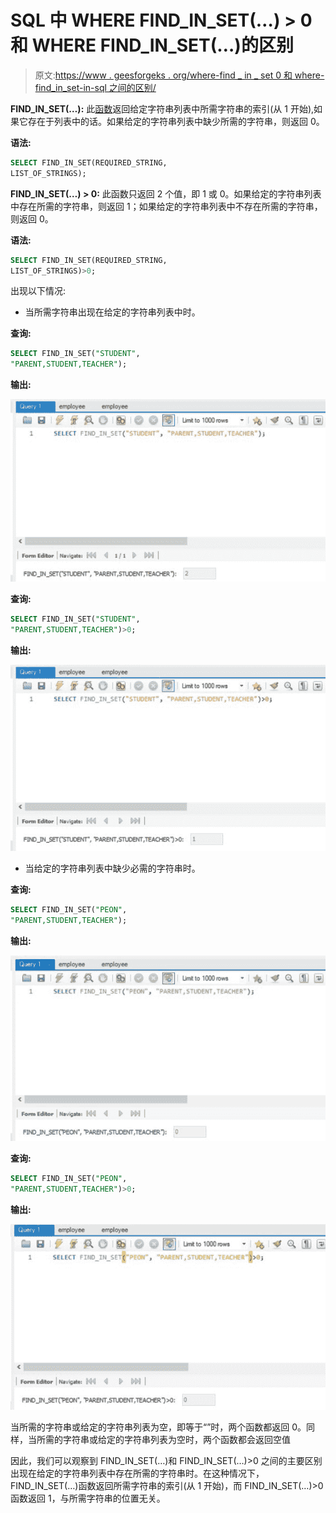 # SQL 中 WHERE FIND_IN_SET(…) > 0 和 WHERE FIND_IN_SET(…)的区别

> 原文:[https://www . geesforgeks . org/where-find _ in _ set 0 和 where-find_in_set-in-sql 之间的区别/](https://www.geeksforgeeks.org/difference-between-where-find_in_set0-and-where-find_in_set-in-sql/)

**FIND_IN_SET(…):** 此[函数](https://www.geeksforgeeks.org/find_in_set-function-in-mysql/)返回给定字符串列表中所需字符串的索引(从 1 开始),如果它存在于列表中的话。如果给定的字符串列表中缺少所需的字符串，则返回 0。

**语法:**

```sql
SELECT FIND_IN_SET(REQUIRED_STRING, 
LIST_OF_STRINGS);
```

**FIND_IN_SET(…) > 0:** 此函数只返回 2 个值，即 1 或 0。如果给定的字符串列表中存在所需的字符串，则返回 1；如果给定的字符串列表中不存在所需的字符串，则返回 0。

**语法:**

```sql
SELECT FIND_IN_SET(REQUIRED_STRING, 
LIST_OF_STRINGS)>0;
```

出现以下情况:

*   当所需字符串出现在给定的字符串列表中时。

**查询:**

```sql
SELECT FIND_IN_SET("STUDENT", 
"PARENT,STUDENT,TEACHER");
```

**输出:**

![](img/699deac16f2be997a37d240a2d6d30d1.png)

**查询:**

```sql
SELECT FIND_IN_SET("STUDENT", 
"PARENT,STUDENT,TEACHER")>0;
```

**输出:**

![](img/a9975fd86ad97b19831493fdac92239d.png)

*   当给定的字符串列表中缺少必需的字符串时。

**查询:**

```sql
SELECT FIND_IN_SET("PEON", 
"PARENT,STUDENT,TEACHER");
```

**输出:**

![](img/b03af9c8ca8339feb4a086f1b2134c52.png)

**查询:**

```sql
SELECT FIND_IN_SET("PEON", 
"PARENT,STUDENT,TEACHER")>0;
```

**输出:**

![](img/fa02a67323dbbcdad3268c31023d7756.png)

当所需的字符串或给定的字符串列表为空，即等于“”时，两个函数都返回 0。同样，当所需的字符串或给定的字符串列表为空时，两个函数都会返回空值

因此，我们可以观察到 FIND_IN_SET(…)和 FIND_IN_SET(…)>0 之间的主要区别出现在给定的字符串列表中存在所需的字符串时。在这种情况下，FIND_IN_SET(…)函数返回所需字符串的索引(从 1 开始)，而 FIND_IN_SET(…)>0 函数返回 1，与所需字符串的位置无关。